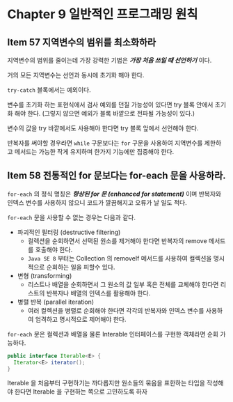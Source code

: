 # Chapter 9 일반적인 프로그래밍 원칙

## Item 57 지역변수의 범위를 최소화하라

지역변수의 범위를 줄이는데 가장 강력한 기법은 _**가장 처음 쓰일 때 선언하기**_ 이다.

거의 모든 지역변수는 선언과 동시에 초기화 해야 한다.

`try-catch` 블록에서는 예외이다.

변수를 초기화 하는 표현식에서 검사 예외를 던질 가능성이 있다면 try 블록 안에서 초기화 해야 한다. (그렇지 않으면 예외가 블록 바깥으로 전파될 가능성이 있다.)

변수의 값을 try 바깥에서도 사용해야 한다면 try 블록 앞에서 선언해야 한다.

반복자를 써야할 경우라면 `while` 구문보다는 `for` 구문을 사용하여 지역변수를 제한하고 메서드는 가능한 작게 유지하며 한가지 기능에만 집중해야 한다.

## Item 58 전통적인 for 문보다는 for-each 문을 사용하라.

`for-each` 의 정식 명칭은 _**향상된 for 문 (enhanced for statement)**_ 이며 반복자와 인덱스 변수를 사용하지 않으니 코드가 깔끔해지고 오류가 날 일도 적다.

`for-each` 문을 사용할 수 없는 경우는 다음과 같다.

* 파괴적인 필터링 (destructive filtering)
  * 컬렉션을 순회하면서 선택된 원소를 제거해야 한다면 반복자의 remove 메서드를 호출해야 한다.
  * `Java SE 8` 부터는 Collection 의 removeIf 메서드를 사용하여 컬렉션을 명시적으로 순회하는 일을 피할수 있다.
* 변형 (transforming)
  * 리스트나 배열을 순회하면서 그 원소의 값 일부 혹은 전체를 교체해야 한다면 리스트의 반복자나 배열의 인덱스를 활용해야 한다.
* 병렬 반복 (parallel iteration)
  * 여러 컬렉션을 병렬로 순회해야 한다면 각각의 반복자와 인덱스 변수를 사용하여 엄격하고 명시적으로 제어해야 한다.

`for-each` 문은 컬렉션과 배열을 물론 Interable 인터페이스를 구현한 객체라면 순회 가능하다.

```java
public interface Iterable<E> {
  Iterator<E> iterator();
}
```

Iterable 을 처음부터 구현하기는 까다롭지만 원소들의 묶음을 표한하는 타입을 작성해야 한다면 Iterable 을 구현하는 쪽으로 고민하도록 하자
